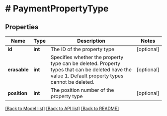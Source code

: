 # # PaymentPropertyType

## Properties

Name | Type | Description | Notes
------------ | ------------- | ------------- | -------------
**id** | **int** | The ID of the property type | [optional]
**erasable** | **int** | Specifies whether the property type can be deleted. Property types that can be deleted have the value 1. Default property types cannot be deleted. | [optional]
**position** | **int** | The position number of the property type | [optional]

[[Back to Model list]](../../README.md#models) [[Back to API list]](../../README.md#endpoints) [[Back to README]](../../README.md)
